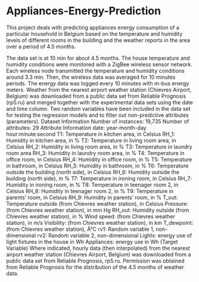 # Appliances-Energy-Prediction
This project deals with predicting appliances energy consumption of a particular household in Belgium based on the temperature and humidity levels of different rooms in the building and the weather reports in the area over a period of 4.5 months.

The data set is at 10 min for about 4.5 months. The house temperature and humidity conditions were monitored with a ZigBee wireless sensor network. Each wireless node transmitted the temperature and humidity conditions around 3.3 min. Then, the wireless data was averaged for 10 minutes periods. The energy data was logged every 10 minutes with m-bus energy meters. Weather from the nearest airport weather station (Chievres Airport, Belgium) was downloaded from a public data set from Reliable Prognosis (rp5.ru) and merged together with the experimental data sets using the date and time column. Two random variables have been included in the data set for testing the regression models and to filter out non-predictive attributes (parameters).
Dataset Information
Number of instances: 19,735
Number of attributes: 29
Attribute Information
date: year-month-day hour:minute:second
T1: Temperature in kitchen area, in Celsius
RH_1: Humidity in kitchen area, in %
T2: Temperature in living room area, in Celsius
RH_2: Humidity in living room area, in %
T3: Temperature in laundry room area
RH_3: Humidity in laundry room area, in %
T4: Temperature in office room, in Celsius
RH_4: Humidity in office room, in %
T5: Temperature in bathroom, in Celsius
RH_5: Humidity in bathroom, in %
T6: Temperature outside the building (north side), in Celsius
RH_6: Humidity outside the building (north side), in %
T7: Temperature in ironing room, in Celsius
RH_7: Humidity in ironing room, in %
T8: Temperature in teenager room 2, in Celsius
RH_8: Humidity in teenager room 2, in %
T9: Temperature in parents’ room, in Celsius
RH_9: Humidity in parents’ room, in %
T_out: Temperature outside (from Chievres weather station), in Celsius
Pressure: (from Chievres weather station), in mm Hg
RH_out: Humidity outside (from Chievres weather station), in %
Wind speed: (from Chievres weather station), in m/s
Visibility: (from Chievres weather station), in km
T_dewpoint: (from Chievres weather station), Â°C
rv1: Random variable 1, non-dimensional
rv2: Random variable 2, non-dimensional
Lights: energy use of light fixtures in the house in Wh
Appliances: energy use in Wh (Target Variable)
Where indicated, hourly data (then interpolated) from the nearest airport weather station (Chievres Airport, Belgium) was downloaded from a public data set from Reliable Prognosis, rp5.ru. Permission was obtained from Reliable Prognosis for the distribution of the 4.5 months of weather data.
